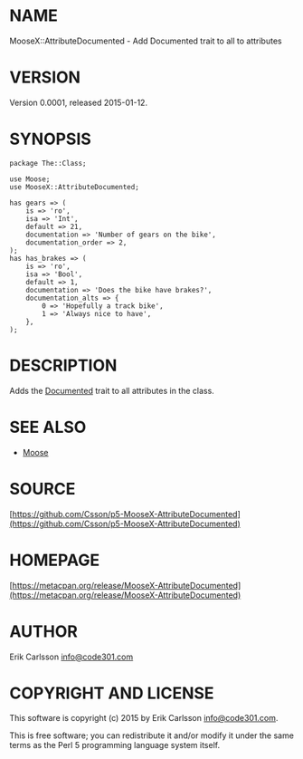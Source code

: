 # NAME

MooseX::AttributeDocumented - Add Documented trait to all to attributes

# VERSION

Version 0.0001, released 2015-01-12.

# SYNOPSIS

    package The::Class;

    use Moose;
    use MooseX::AttributeDocumented;

    has gears => (
        is => 'ro',
        isa => 'Int',
        default => 21,
        documentation => 'Number of gears on the bike',
        documentation_order => 2,
    );
    has has_brakes => (
        is => 'ro',
        isa => 'Bool',
        default => 1,
        documentation => 'Does the bike have brakes?',
        documentation_alts => {
            0 => 'Hopefully a track bike',
            1 => 'Always nice to have',
        },
    );

# DESCRIPTION

Adds the [Documented](https://metacpan.org/pod/MooseX::AttributeDocumented) trait to all attributes in the class.

# SEE ALSO

- [Moose](https://metacpan.org/pod/Moose)

# SOURCE

[https://github.com/Csson/p5-MooseX-AttributeDocumented](https://github.com/Csson/p5-MooseX-AttributeDocumented)

# HOMEPAGE

[https://metacpan.org/release/MooseX-AttributeDocumented](https://metacpan.org/release/MooseX-AttributeDocumented)

# AUTHOR

Erik Carlsson <info@code301.com>

# COPYRIGHT AND LICENSE

This software is copyright (c) 2015 by Erik Carlsson <info@code301.com>.

This is free software; you can redistribute it and/or modify it under
the same terms as the Perl 5 programming language system itself.
